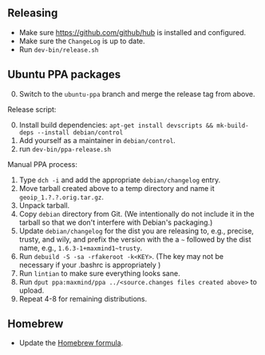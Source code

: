 ## Releasing

* Make sure https://github.com/github/hub is installed and configured.
* Make sure the `ChangeLog` is up to date.
* Run `dev-bin/release.sh`

## Ubuntu PPA packages

0. Switch to the `ubuntu-ppa` branch and merge the release tag from above.

Release script:

0. Install build dependencies: `apt-get install devscripts && mk-build-deps --install debian/control`
1. Add yourself as a maintainer in `debian/control`.
2. run `dev-bin/ppa-release.sh`

Manual PPA process:

1. Type `dch -i` and add the appropriate `debian/changelog` entry.
2. Move tarball created above to a temp directory and
   name it `geoip_1.?.?.orig.tar.gz`.
3. Unpack tarball.
4. Copy `debian` directory from Git. (We intentionally do not include it in
   the tarball so that we don't interfere with Debian's packaging.)
5. Update `debian/changelog` for the dist you are releasing to, e.g.,
   precise, trusty, and wily, and prefix the version with the a `~` followed
   by the dist name, e.g., `1.6.3-1+maxmind1~trusty`.
6. Run `debuild -S -sa -rfakeroot -k<KEY>`. (The key may not be necessary
   if your .bashrc is appropriately )
7. Run `lintian` to make sure everything looks sane.
8. Run `dput ppa:maxmind/ppa ../<source.changes files created above>` to
   upload.
9. Repeat 4-8 for remaining distributions.

## Homebrew

* Update the [Homebrew formula](https://github.com/Homebrew/homebrew-core/blob/master/Formula/geoip.rb).

